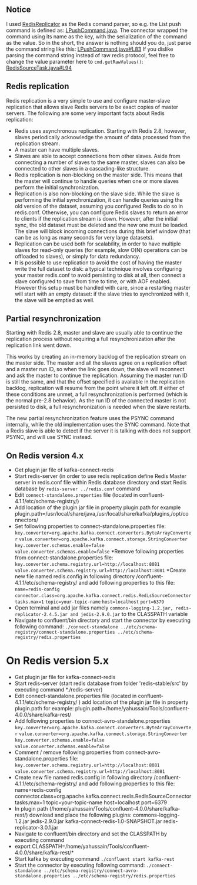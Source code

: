 Notice
--
I used [RedisReplicator](https://github.com/leonchen83/redis-replicator) as the Redis comand parser, so e.g. the List push command is defined as: [LPushCommand.java](https://github.com/leonchen83/redis-replicator/blob/master/src/main/java/com/moilioncircle/redis/replicator/cmd/impl/LPushCommand.java). The connector wrapped the command using its name as the key, with the serialization of the command as the value.
So in the short, the answer is nothing should you do, just parse the command string like this: [LPushCommand.java#L83](https://github.com/leonchen83/redis-replicator/blob/f6711bd347e644ef53c1d28d7716dea957230150/src/main/java/com/moilioncircle/redis/replicator/cmd/impl/LPushCommand.java#L83)
If you dislike parsing the command string instead of raw redis protocol, feel free to change the value parameter here to `cmd.getRawValues()`: [RedisSourceTask.java#L94](https://github.com/Aegeaner/kafka-connector-redis/blob/1c6af9f1f26b5732fcabdad098ce28b8677c5175/src/main/java/org/apache/kafka/connect/redis/RedisSourceTask.java#L94)



Redis replication
--

Redis replication is a very simple to use and configure master-slave replication that allows slave Redis servers to be exact copies of master servers. The following are some very important facts about Redis replication:

* Redis uses asynchronous replication. Starting with Redis 2.8, however, slaves periodically acknowledge the amount of data processed from the replication stream.
* A master can have multiple slaves.
* Slaves are able to accept connections from other slaves. Aside from connecting a number of slaves to the same master, slaves can also be connected to other slaves in a cascading-like structure.
* Redis replication is non-blocking on the master side. This means that the master will continue to handle queries when one or more slaves perform the initial synchronization.
* Replication is also non-blocking on the slave side. While the slave is performing the initial synchronization, it can handle queries using the old version of the dataset, assuming you configured Redis to do so in redis.conf. Otherwise, you can configure Redis slaves to return an error to clients if the replication stream is down. However, after the initial sync, the old dataset must be deleted and the new one must be loaded. The slave will block incoming connections during this brief window (that can be as long as many seconds for very large datasets).
* Replication can be used both for scalability, in order to have multiple slaves for read-only queries (for example, slow O(N) operations can be offloaded to slaves), or simply for data redundancy.
* It is possible to use replication to avoid the cost of having the master write the full dataset to disk: a typical technique involves configuring your master redis.conf to avoid persisting to disk at all, then connect a slave configured to save from time to time, or with AOF enabled. However this setup must be handled with care, since a restarting master will start with an empty dataset: if the slave tries to synchronized with it, the slave will be emptied as well.

Partial resynchronization
--

Starting with Redis 2.8, master and slave are usually able to continue the replication process without requiring a full resynchronization after the replication link went down.

This works by creating an in-memory backlog of the replication stream on the master side. The master and all the slaves agree on a replication offset and a master run ID, so when the link goes down, the slave will reconnect and ask the master to continue the replication. Assuming the master run ID is still the same, and that the offset specified is available in the replication backlog, replication will resume from the point where it left off. If either of these conditions are unmet, a full resynchronization is performed (which is the normal pre-2.8 behavior). As the run ID of the connected master is not persisted to disk, a full resynchronization is needed when the slave restarts.

The new partial resynchronization feature uses the PSYNC command internally, while the old implementation uses the SYNC command. Note that a Redis slave is able to detect if the server it is talking with does not support PSYNC, and will use SYNC instead.


On Redis version 4.x
--

* Get plugin jar file of kafka-connect-redis
* Start redis-server (in order to use redis replication define Redis Master server in redis.conf file within Redis database directory and start Redis database by `redis-server ../redis.conf` command
* Edit `connect-standalone.properties` file (located in confluent-4.1.1/etc/schema-registry/)
* Add location of the plugin jar file in property plugin.path for example plugin.path=/usr/local/share/java,/usr/local/share/kafka/plugins,/opt/connectors/
* Set following properties to connect-standalone.properties file:
`key.converter=org.apache.kafka.connect.converters.ByteArrayConverter`
`value.converter=org.apache.kafka.connect.storage.StringConverter`
`key.converter.schemas.enable=false`
`value.converter.schemas.enable=false`
*Remove following properties from connect-standalone.properties file:
`key.converter.schema.registry.url=http://localhost:8081`
`value.converter.schema.registry.url=http://localhost:8081`
*Create new file named redis.config in following directory /confluent-4.1.1/etc/schema-registry/ and add following properties to this file:
`name=redis-config`
`connector.class=org.apache.kafka.connect.redis.RedisSourceConnector`
`tasks.max=1`
`topic=your-topic-name`
`host=localhost`
`port=6379`
* Open terminal and add jar files namely `commons-logging-1.2.jar, redis-replicator-2.4.5.jar and jedis-2.9.0.jar` to the CLASSPATH variable 
* Navigate to confluent/bin directory and start the connector by executing following command:
`./connect-standalone ../etc/schema-registry/connect-standalone.properties ../etc/schema-registry/redis.properties`

# On Redis version 5.x
- Get plugin jar file for kafka-connect-redis
- Start redis-server (start redis database from folder 'redis-stable/src' by executing command *./redis-server)
- Edit connect-standalone.properties file (located in confluent-4.1.1/etc/schema-registry/ ) add location of the plugin jar file in property plugin.path for example:
plugin.path=/home/yahussain/Tools/confluent-4.0.0/share/kafka-rest/
- Add following properties to connect-avro-standalone.properties
`key.converter=org.apache.kafka.connect.converters.ByteArrayConverter`
`value.converter=org.apache.kafka.connect.storage.StringConverter`
`key.converter.schemas.enable=false`
`value.converter.schemas.enable=false`
- Comment / remove following properties from connect-avro-standalone.properties file:
`key.converter.schema.registry.url=http://localhost:8081`
`value.converter.schema.registry.url=http://localhost:8081`
- Create new file named redis.config in following directory /confluent-4.1.1/etc/schema-registry/ and add following properties to this file:
name=redis-config
connector.class=org.apache.kafka.connect.redis.RedisSourceConnector
tasks.max=1
topic=your-topic-name
host=localhost
port=6379
- In plugin path (/home/yahussain/Tools/confluent-4.0.0/share/kafka-rest/) download and place the following plugins:
commons-logging-1.2.jar
jedis-2.9.0.jar
kafka-connect-redis-1.0-SNAPSHOT.jar
redis-replicator-3.0.1.jar
- Navigate to confluent/bin directory and set the CLASSPATH by executing command
- export CLASSPATH=/home/yahussain/Tools/confluent-4.0.0/share/kafka-rest/*
- Start kafka by executing command
`./confluent start kafka-rest`
- Start the connector by executing following command:
`./connect-standalone ../etc/schema-registry/connect-avro-standalone.properties ../etc/schema-registry/redis.properties`